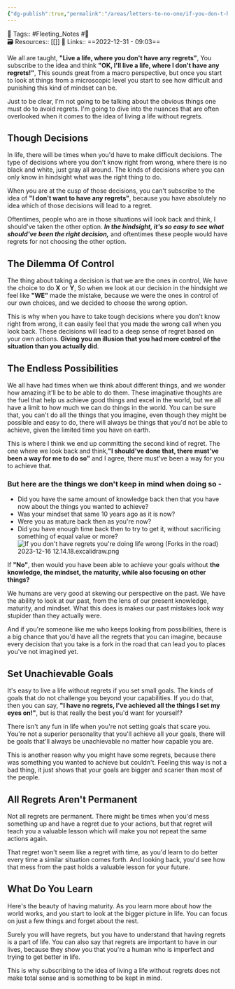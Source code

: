 ```yaml
---
{"dg-publish":true,"permalink":"/areas/letters-to-no-one/if-you-don-t-have-regrets-you-re-doing-life-wrong/","dgPassFrontmatter":true,"noteIcon":"1","created":"2023-11-14T21:08:39.968+05:30","updated":"2023-12-16T12:21:15.358+05:30"}
---
```


🧶 Tags:: #Fleeting_Notes #🌱  
🗃 Resources:: [[]]
🔗 Links::
==2022-12-31 - 09:03==

We all are taught, **"Live a life, where you don't have any regrets"**, You subscribe to the idea and think **"OK, I'll live a life, where I don't have any regrets!"**, This sounds great from a macro perspective, but once you start to look at things from a microscopic level you start to see how difficult and punishing this kind of mindset can be.

Just to be clear, I'm not going to be talking about the obvious things one must do to avoid regrets. I'm going to dive into the nuances that are often overlooked when it comes to the idea of living a life without regrets.

## Though Decisions
In life, there will be times when you'd have to make difficult decisions. The type of decisions where you don't know right from wrong, where there is no black and white, just gray all around. The kinds of decisions where you can only know in hindsight what was the right thing to do.

When you are at the cusp of those decisions, you can't subscribe to the idea of **"I don't want to have any regrets"**, because you have absolutely no idea which of those decisions will lead to a regret.

Oftentimes, people who are in those situations will look back and think, I should've taken the other option.  __*In the hindsight, it's so easy to see what should've been the right decision,*__ and oftentimes these people would have regrets for not choosing the other option.

## The Dilemma Of Control
The thing about taking a decision is that we are the ones in control, We have the choice to do **X** or **Y**, So when we look at our decision in the hindsight we feel like **"WE"** made the mistake, because we were the ones in control of our own choices, and we decided to choose the wrong option.

This is why when you have to take tough decisions where you don't know right from wrong, it can easily feel that you made the wrong call when you look back. These decisions will lead to a deep sense of regret based on your own actions. **Giving you an illusion that you had more control of the situation than you actually did**.

## The Endless Possibilities
We all have had times when we think about different things, and we wonder how amazing it'll be to be able to do them. These imaginative thoughts are the fuel that help us achieve good things and excel in the world, but we all have a limit to how much we can do things in the world. You can be sure that, you can't do all the things that you imagine, even though they might be possible and easy to do, there will always be things that you'd not be able to achieve, given the limited time you have on earth.

This is where I think we end up committing the second kind of regret. The one where we look back and think,**"I should've done that, there must've been a way for me to do so"** and I agree, there must've been a way for you to achieve that.

### But here are the things we don't keep in mind when doing so -
* Did you have the same amount of knowledge back then that you have now about the things you wanted to achieve?
* Was your mindset that same 10 years ago as it is now?
* Were you as mature back then as you're now?
* Did you have enough time back then to try to get it, without sacrificing something of equal value or more?
![If you don't have regrets you're doing life wrong (Forks in the road) 2023-12-16 12.14.18.excalidraw.png](/img/user/Excalidraw/If%20you%20don't%20have%20regrets%20you're%20doing%20life%20wrong%20(Forks%20in%20the%20road)%202023-12-16%2012.14.18.excalidraw.png)

If **"No"**, then would you have been able to achieve your goals without **the knowledge, the mindset, the maturity, while also focusing on other things?**

We humans are very good at skewing our perspective on the past. We have the ability to look at our past, from the lens of our present knowledge, maturity, and mindset. What this does is makes our past mistakes look way stupider than they actually were.

And if you're someone like me who keeps looking from possibilities, there is a big chance that you'd have all the regrets that you can imagine, because every decision that you take is a fork in the road that can lead you to places you've not imagined yet.

## Set Unachievable Goals
It's easy to live a life without regrets if you set small goals. The kinds of goals that do not challenge you beyond your capabilities. If you do that, then you can say, **"I have no regrets, I've achieved all the things I set my eyes on!"**, but is that really the best you'd want for yourself?

There isn't any fun in life when you're not setting goals that scare you. You're not a superior personality that you'll achieve all your goals, there will be goals that'll always be unachievable no matter how capable you are.

This is another reason why you might have some regrets, because there was something you wanted to achieve but couldn't. Feeling this way is not a bad thing, it just shows that your goals are bigger and scarier than most of the people.

## All Regrets Aren't Permanent
Not all regrets are permanent. There might be times when you'd mess something up and have a regret due to your actions, but that regret will teach you a valuable lesson which will make you not repeat the same actions again.

That regret won't seem like a regret with time, as you'd learn to do better every time a similar situation comes forth. And looking back, you'd see how that mess from the past holds a valuable lesson for your future.

## What Do You Learn
Here's the beauty of having maturity. As you learn more about how the world works, and you start to look at the bigger picture in life. You can focus on just a few things and forget about the rest.

Surely you will have regrets, but you have to understand that having regrets is a part of life. You can also say that regrets are important to have in our lives, because they show you that you're a human who is imperfect and trying to get better in life.

This is why subscribing to the idea of living a life without regrets does not make total sense and is something to be kept in mind.
